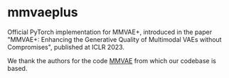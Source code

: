 # mmvaeplus

Official PyTorch implementation for MMVAE+, introduced in the paper "MMVAE+: Enhancing the Generative Quality of Multimodal VAEs without Compromises", published at ICLR 2023. 

We thank the authors for the code [MMVAE](https://github.com/iffsid/mmvae) from which our codebase is based.

